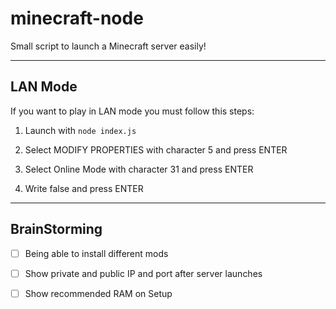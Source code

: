 # minecraft-node
Small script to launch a Minecraft server easily!

---

## LAN Mode
If you want to play in LAN mode you must follow this steps:

1) Launch with `node index.js`

2) Select MODIFY PROPERTIES with character 5 and press ENTER

3) Select Online Mode with character 31 and press ENTER

4) Write false and press ENTER

---

## BrainStorming
- [ ] Being able to install different mods

- [ ] Show private and public IP and port after server launches

- [ ] Show recommended RAM on Setup
